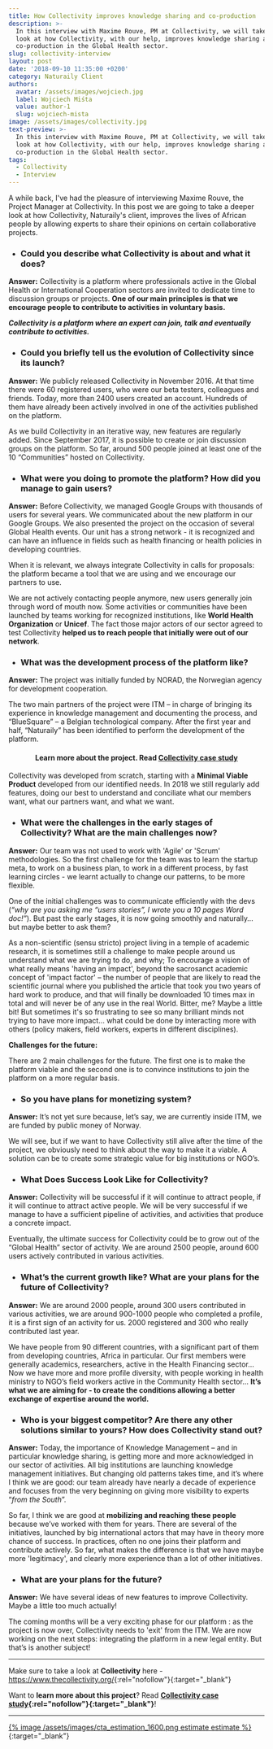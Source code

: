 ```yaml
---
title: How Collectivity improves knowledge sharing and co-production
description: >-
  In this interview with Maxime Rouve, PM at Collectivity, we will take a deeper
  look at how Collectivity, with our help, improves knowledge sharing and
  co-production in the Global Health sector.
slug: collectivity-interview
layout: post
date: '2018-09-10 11:35:00 +0200'
category: Naturaily Client
authors:
  avatar: /assets/images/wojciech.jpg
  label: Wojciech Miśta
  value: author-1
  slug: wojciech-mista
image: /assets/images/collectivity.jpg
text-preview: >-
  In this interview with Maxime Rouve, PM at Collectivity, we will take a deeper
  look at how Collectivity, with our help, improves knowledge sharing and
  co-production in the Global Health sector.
tags:
  - Collectivity
  - Interview
---
```

A while back, I've had the pleasure of interviewing Maxime Rouve, the Project Manager at Collectivity. In this post we are going to take a deeper look at how Collectivity, Naturaily's client, improves the lives of African people by allowing experts to share their opinions on certain collaborative projects.

* ### Could you describe what Collectivity is about and what it does?

**Answer:** Collectivity is a platform where professionals active in the Global Health or International Cooperation sectors are invited to dedicate time to discussion groups or projects. **One of our main principles is that we encourage people to contribute to activities in voluntary basis.**

_**Collectivity is a platform where an expert can join, talk and eventually contribute to activities.**_

* ### Could you briefly tell us the evolution of Collectivity since its launch?

**Answer:** We publicly released Collectivity in November 2016. At that time there were 60 registered users, who were our beta testers, colleagues and friends. Today, more than 2400 users created an account. Hundreds of them have already been actively involved in one of the activities published on the platform.

As we build Collectivity in an iterative way, new features are regularly added. Since September 2017, it is possible to create or join discussion groups on the platform. So far, around 500 people joined at least one of the 10 “Communities” hosted on Collectivity.

* ### What were you doing to promote the platform? How did you manage to gain users?

**Answer:** Before Collectivity, we managed Google Groups with thousands of users for several years. We communicated about the new platform in our Google Groups.  We also presented the project on the occasion of several Global Health events. Our unit has a strong network - it is recognized and can have an influence in fields such as health financing or health policies in developing countries.

   When it is relevant, we always integrate Collectivity in calls for proposals: the platform became a tool that we are using and we encourage our partners to use.

   We are not actively contacting people anymore, new users generally join through word of mouth now. Some activities or communities have been launched by teams working for recognized institutions, like **World Health Organization** or **Unicef**. The fact those major actors of our sector agreed to test Collectivity **helped us to reach people that initially were out of our network**.

* ### What was the development process of the platform like?

**Answer:** The project was initially funded by NORAD, the Norwegian agency for development cooperation.

The two main partners of the project were ITM – in charge of bringing its experience in knowledge management and documenting the process, and “BlueSquare” – a Belgian technological company. After the first year and half, “Naturaily” has been identified to perform the development of the platform.

<h4 align="center">Learn more about the project. Read <a href="https://naturaily.com/project/thecollectivity">Collectivity case study</a></h4 >

Collectivity was developed from scratch, starting with a **Minimal Viable Product** developed from our identified needs. In 2018 we still regularly add features, doing our best to understand and conciliate what our members want, what our partners want, and what we want.

* ### What were the challenges in the early stages of Collectivity? What are the main challenges now?

**Answer:** Our team was not used to work with 'Agile' or 'Scrum' methodologies. So the first challenge for the team was to learn the startup meta, to work on a business plan, to work in a different process, by fast learning circles - we learnt actually to change our patterns, to be more flexible.

One of the initial challenges was to communicate efficiently with the devs (_“why are you asking me “users stories”, I wrote you a 10 pages Word doc!”_). But past the early stages, it is now going smoothly and naturally… but maybe better to ask them?

As a non-scientific (sensu stricto) project living in a temple of academic research, it is sometimes still a challenge to make people around us understand what we are trying to do, and why; To encourage a vision of what really means 'having an impact', beyond the sacrosanct academic concept of 'impact factor' – the number of people that are likely to read the scientific journal where you published the article that took you two years of hard work to produce, and that will finally be downloaded 10 times max in total and will never be of any use in the real World. Bitter, me? Maybe a little bit! But sometimes it's so frustrating to see so many brilliant minds not trying to have more impact… what could be done by interacting more with others (policy makers, field workers, experts in different disciplines).

**Challenges for the future:**

There are 2 main challenges for the future. The first one is to make the platform viable and the second one is to convince institutions to join the platform on a more regular basis.

* ### So you have plans for monetizing system?

**Answer:** It’s not yet sure because, let’s say, we are currently inside ITM, we are funded by public money of Norway.

   We will see, but if we want to have Collectivity still alive after the time of the project, we obviously need to think about the way to make it a viable. A solution can be to create some strategic value for big institutions or NGO’s.

* ### What Does Success Look Like for Collectivity?

**Answer:** Collectivity will be successful if it will continue to attract people,  if it will continue to attract active people. We will be very successful if we manage to have a sufficient pipeline of activities, and activities that produce a concrete impact.

Eventually, the ultimate success for Collectivity could be to grow out of  the “Global Health” sector of activity. We are around 2500 people, around 600 users actively contributed in various activities.

* ### What’s the current growth like? What are your plans for the future of Collectivity?

**Answer:** We are around 2000 people, around 300 users contributed in various activities, we are around  900-1000 people who completed a profile, it is a first sign of an activity for us. 2000 registered and 300 who really contributed last year.

We have people from 90 different countries, with a significant part of them from developing countries, Africa in particular. Our first members were generally academics, researchers, active in the Health Financing sector… Now we have more and more profile diversity, with people working in health ministry to NGO’s field workers active in the Community Health sector…  **It’s what we are aiming for - to create the conditions allowing a better exchange of expertise around the world.**

* ### Who is your biggest competitor? Are there any other solutions similar to yours? How does Collectivity stand out?

**Answer:** Today, the importance of Knowledge Management – and in particular knowledge sharing, is getting more and more acknowledged in our sector of activities. All big institutions are launching knowledge management initiatives. But changing old patterns takes time, and it’s where I think we are good: our team already have nearly a decade of experience and focuses from the very beginning on giving more visibility to experts “_from the South_”.

So far, I think we are good at **mobilizing and reaching these people** because we’ve worked with them for years. There are several of the initiatives, launched by big international actors that may have in theory more chance of success. In practices, often no one joins their platform and contribute actively. So far, what makes the difference is that we have maybe more 'legitimacy', and clearly more experience than a lot of other initiatives.

* ### What are your plans for the future?

**Answer:** We have several ideas of new features to improve Collectivity. Maybe a little too much actually!

The coming months will be a very exciting phase for our platform : as the project is now over, Collectivity needs to 'exit' from the ITM. We are now working on the next steps: integrating the platform in a new legal entity. But that’s is another subject!

<hr>

Make sure to take a look at **Collectivity** here - <https://www.thecollectivity.org/>{:rel="nofollow"}{:target="_blank"}

Want to **learn more about this project**? Read **[Collectivity case study](https://naturaily.com/project/thecollectivity){:rel="nofollow"}{:target="_blank"}**!

<hr>

[{% image /assets/images/cta_estimation_1600.png estimate estimate %}](https://naturaily.com/get-an-estimate){:target="_blank"}
